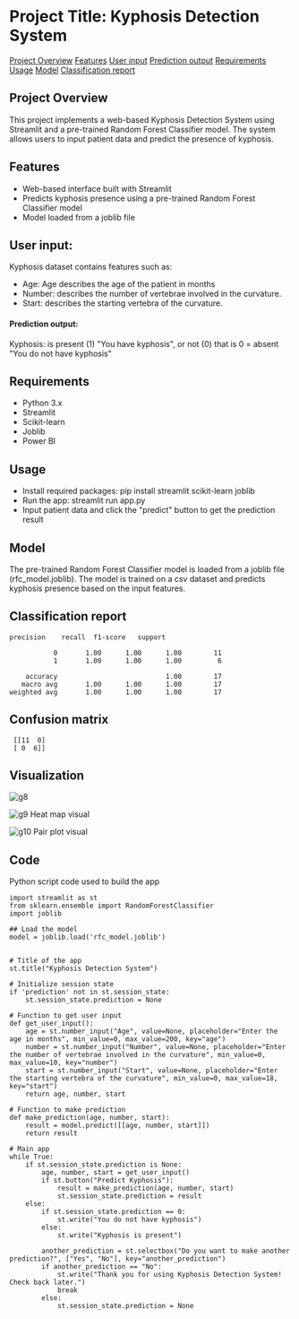 # Project Title: Kyphosis Detection System
[Project Overview](#project-overview)
[Features](#features)
[User input](#use-input)
[Prediction output](#prediction-output)
[Requirements](#requirements)
[Usage](#usage)
[Model](#model)
[Classification report](#classification-report)




## Project Overview
This project implements a web-based Kyphosis Detection System using Streamlit and a pre-trained Random Forest Classifier model. The system allows users to input patient data and predict the presence of kyphosis.

## Features
- Web-based interface built with Streamlit
- Predicts kyphosis presence using a pre-trained Random Forest Classifier model
- Model loaded from a joblib file
  
## User input: 
Kyphosis dataset contains features such as:
- Age: Age describes the age of the patient in months
- Number: describes the number of vertebrae involved in the curvature.
- Start:  describes the starting vertebra of the curvature.
  

#### Prediction output:
Kyphosis: is present (1) "You have kyphosis", or not (0) that is 0 = absent "You do not have kyphosis"

## Requirements
- Python 3.x
- Streamlit
- Scikit-learn
- Joblib
- Power BI

## Usage
- Install required packages: pip install streamlit scikit-learn joblib
- Run the app: streamlit run app.py
- Input patient data and click the "predict" button to get the prediction result

## Model
The pre-trained Random Forest Classifier model is loaded from a joblib file (rfc_model.joblib). The model is trained on a csv dataset and predicts kyphosis presence based on the input features.

## Classification report

```
precision    recall  f1-score   support

           0       1.00      1.00      1.00        11
           1       1.00      1.00      1.00         6

    accuracy                           1.00        17
   macro avg       1.00      1.00      1.00        17
weighted avg       1.00      1.00      1.00        17
```
## Confusion matrix
```
 [[11  0]
 [ 0  6]]
```
## Visualization
![g8](https://github.com/user-attachments/assets/9efb1a08-15a6-4973-9e2b-437d95520379)

![g9](https://github.com/user-attachments/assets/6213ee33-97e8-4736-9f58-6fbe5fbfac0f)
Heat map visual

![g10](https://github.com/user-attachments/assets/c8a77ff0-3e29-4f11-b28c-b4f830a237ad)
Pair plot visual

## Code
Python script code used to build the app
```
import streamlit as st
from sklearn.ensemble import RandomForestClassifier
import joblib

## Load the model
model = joblib.load('rfc_model.joblib')


# Title of the app
st.title("Kyphosis Detection System")

# Initialize session state
if 'prediction' not in st.session_state:
    st.session_state.prediction = None

# Function to get user input
def get_user_input():
    age = st.number_input("Age", value=None, placeholder="Enter the age in months", min_value=0, max_value=200, key="age")
    number = st.number_input("Number", value=None, placeholder="Enter the number of vertebrae involved in the curvature", min_value=0, max_value=10, key="number")
    start = st.number_input("Start", value=None, placeholder="Enter the starting vertebra of the curvature", min_value=0, max_value=18, key="start")
    return age, number, start

# Function to make prediction
def make_prediction(age, number, start):
    result = model.predict([[age, number, start]])
    return result

# Main app
while True:
    if st.session_state.prediction is None:
        age, number, start = get_user_input()
        if st.button("Predict Kyphosis"):
            result = make_prediction(age, number, start)
            st.session_state.prediction = result
    else:
        if st.session_state.prediction == 0:
            st.write("You do not have kyphosis")
        else:
            st.write("Kyphosis is present")

        another_prediction = st.selectbox("Do you want to make another prediction?", ["Yes", "No"], key="another_prediction")
        if another_prediction == "No":
            st.write("Thank you for using Kyphosis Detection System! Check back later.")
            break
        else:
            st.session_state.prediction = None
```
 

